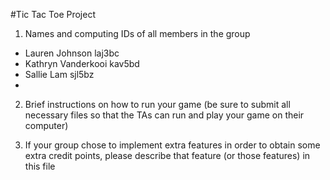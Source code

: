 #Tic Tac Toe Project

1. Names and computing IDs of all members in the group
- Lauren Johnson laj3bc
- Kathryn Vanderkooi kav5bd
- Sallie Lam sjl5bz 
-

2. Brief instructions on how to run your game (be sure to submit all necessary files so that
the TAs can run and play your game on their computer)


3. If your group chose to implement extra features in order to obtain some extra credit
points, please describe that feature (or those features) in this file 
